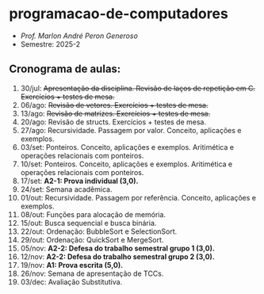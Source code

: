 # programacao-de-computadores
- _Prof. Marlon André Peron Generoso_
- Semestre: 2025-2

## Cronograma de aulas:
1. 30/jul: ~~Apresentação da disciplina. Revisão de laços de repetição em C. Exercícios + testes de mesa.~~
2. 06/ago: ~~Revisão de vetores. Exercícios + testes de mesa.~~
3. 13/ago: ~~Revisão de matrizes. Exercícios + testes de mesa.~~
4. 20/ago: Revisão de structs. Exercícios + testes de mesa.
5. 27/ago: Recursividade. Passagem por valor. Conceito, aplicações e exemplos.
6. 03/set: Ponteiros. Conceito, aplicações e exemplos. Aritimética e operações relacionais com ponteiros.
7. 10/set: Ponteiros. Conceito, aplicações e exemplos. Aritimética e operações relacionais com ponteiros.
8. 17/set: **A2-1: Prova individual (3,0).**
9. 24/set: Semana acadêmica.
10. 01/out: Recursividade. Passagem por referência. Conceito, aplicações e exemplos.
11. 08/out: Funções para alocação de memória.
12. 15/out: Busca sequencial e busca binária.
13. 22/out: Ordenação: BubbleSort e SelectionSort.
14. 29/out: Ordenação: QuickSort e MergeSort.
15. 05/nov: **A2-2: Defesa do trabalho semestral grupo 1 (3,0).**
16. 12/nov: **A2-2: Defesa do trabalho semestral grupo 2 (3,0).**
17. 19/nov: **A1: Prova escrita (5,0).**
18. 26/nov: Semana de apresentação de TCCs.
19. 03/dec: Avaliação Substitutiva.
